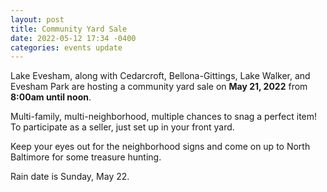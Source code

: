 ```yaml
---
layout: post
title: Community Yard Sale
date: 2022-05-12 17:34 -0400
categories: events update
---
```


Lake Evesham, along with Cedarcroft, Bellona-Gittings, Lake Walker, and Evesham Park are hosting a community yard sale on **May 21, 2022** from **8:00am until noon**.

Multi-family, multi-neighborhood, multiple chances to snag a perfect item! To participate as a seller, just set up in your front yard.

Keep your eyes out for the neighborhood signs and come on up to North Baltimore for some treasure hunting.

Rain date is Sunday, May 22.